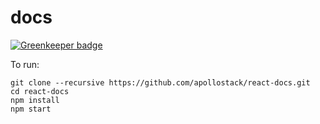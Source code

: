 # docs

[![Greenkeeper badge](https://badges.greenkeeper.io/apollographql/react-docs.svg)](https://greenkeeper.io/)

To run:

```
git clone --recursive https://github.com/apollostack/react-docs.git
cd react-docs
npm install
npm start
```
